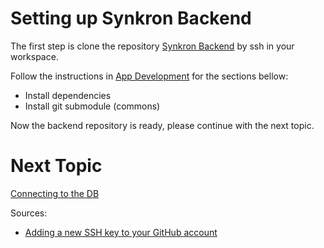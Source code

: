 # Setting up Synkron Backend
The first step is clone the repository [Synkron Backend](https://github.com/Ksquare-University/kportal-back) by ssh in your workspace.

Follow the instructions in [App Development](https://github.com/Ksquare-University/kportal-back#app-development) for the 
sections bellow:
- Install dependencies
- Install git submodule (commons)

Now the backend repository is ready, please continue with the next topic.

# Next Topic
[Connecting to the DB](db-connection)

Sources:
- [Adding a new SSH key to your GitHub account](https://docs.github.com/en/authentication/connecting-to-github-with-ssh/adding-a-new-ssh-key-to-your-github-account)